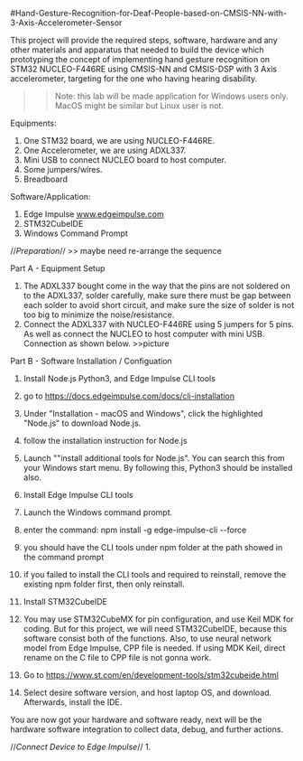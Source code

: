 #Hand-Gesture-Recognition-for-Deaf-People-based-on-CMSIS-NN-with-3-Axis-Accelerometer-Sensor


This project will provide the required steps, software, hardware and any other materials and apparatus that needed to build the device which prototyping the concept of implementing hand gesture recognition on STM32 NUCLEO-F446RE using CMSIS-NN and CMSIS-DSP with 3 Axis accelerometer, targeting for the one who having hearing disability.

>> Note: this lab will be made application for Windows users only. MacOS might be similar but Linux user is not.

Equipments:
1. One STM32 board, we are using NUCLEO-F446RE.
2. One Accelerometer, we are using ADXL337.
3. Mini USB to connect NUCLEO board to host computer.
4. Some jumpers/wires.
5. Breadboard

Software/Application:
1. Edge Impulse www.edgeimpulse.com
2. STM32CubeIDE
3. Windows Command Prompt


//*Preparation*//  >> maybe need re-arrange the sequence

Part A - Equipment Setup
1. The ADXL337 bought come in the way that the pins are not soldered on to the ADXL337, solder carefully, make sure there must be gap between each solder to avoid short circuit, and make sure the size of solder is not too big to minimize the noise/resistance. 
2. Connect the ADXL337 with NUCLEO-F446RE using 5 jumpers for 5 pins. As well as connect the NUCLEO to host computer with mini USB. Connection as shown below. >>picture

Part B - Software Installation / Configuation
1. Install Node.js Python3, and Edge Impulse CLI tools
  1. go to https://docs.edgeimpulse.com/docs/cli-installation
  2. Under "Installation - macOS and Windows", click the highlighted "Node.js" to download Node.js.
  3. follow the installation instruction for Node.js
  4. Launch ""install additional tools for Node.js". You can search this from your Windows start menu. By following this, Python3 should be installed also.

2. Install Edge Impulse CLI tools
  1. Launch the Windows command prompt.
  2. enter the command: npm install -g edge-impulse-cli --force
  3. you should have the CLI tools under npm folder at the path showed in the command prompt
  4. if you failed to install the CLI tools and required to reinstall, remove the existing npm folder first, then only reinstall.

3. Install STM32CubeIDE
  1. You may use STM32CubeMX for pin configuration, and use Keil MDK for coding. But for this project, we will need STM32CubeIDE, because this software consist both of the functions. Also, to use neural network model from Edge Impulse, CPP file is needed. If using MDK Keil, direct rename on the C file to CPP file is not gonna work.
  2. Go to https://www.st.com/en/development-tools/stm32cubeide.html
  3. Select desire software version, and host laptop OS, and download. Afterwards, install the IDE.


You are now got your hardware and software ready, next will be the hardware software integration to collect data, debug, and further actions.


//*Connect Device to Edge Impulse*//
1. 
